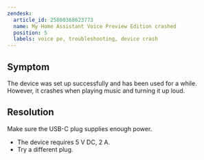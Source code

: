 ```yaml
---
zendesk:
  article_id: 25800368623773
  name: My Home Assistant Voice Preview Edition crashed
  position: 5
  labels: voice pe, troubleshooting, device crash
---
```


## Symptom

The device was set up successfully and has been used for a while. However, it crashes when playing music and turning it up loud.

## Resolution

Make sure the USB-C plug supplies enough power.

- The device requires 5 V DC, 2 A.
- Try a different plug.
